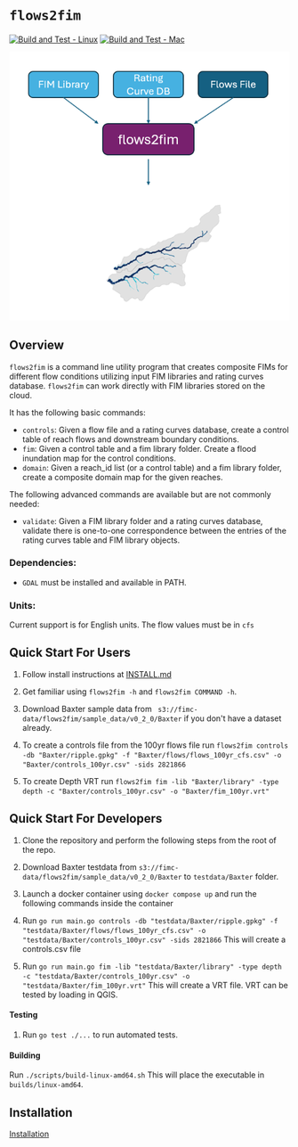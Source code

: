 # `flows2fim`

[![Build and Test - Linux](https://github.com/NGWPC/flows2fim/actions/workflows/build_and_test_linux.yml/badge.svg?event=push)](https://github.com/NGWPC/flows2fim/actions/workflows/build_and_test_linux.yml) [![Build and Test - Mac](https://github.com/NGWPC/flows2fim/actions/workflows/build_and_test_mac.yml/badge.svg?event=push)](https://github.com/NGWPC/flows2fim/actions/workflows/build_and_test_mac.yml)

![alt text](image.png)
## Overview
`flows2fim` is a command line utility program that creates composite FIMs for different flow conditions utilizing input FIM libraries and rating curves database.
`flows2fim` can work directly with FIM libraries stored on the cloud.

It has the following basic commands:

 - `controls`: Given a flow file and a rating curves database, create a control table of reach flows and downstream boundary conditions.
 - `fim`: Given a control table and a fim library folder. Create a flood inundation map for the control conditions.
 - `domain`: Given a reach_id list (or a control table) and a fim library folder, create a composite domain map for the given reaches.

The following advanced commands are available but are not commonly needed:
 - `validate`: Given a FIM library folder and a rating curves database, validate there is one-to-one correspondence between the entries of the rating curves table and FIM library objects.

### Dependencies:
 - `GDAL` must be installed and available in PATH.

### Units:
Current support is for English units. The flow values must be in `cfs`

## Quick Start For Users

1. Follow install instructions at [INSTALL.md](INSTALL.md)

1. Get familiar using `flows2fim -h` and `flows2fim COMMAND -h`.

1. Download Baxter sample data from ` s3://fimc-data/flows2fim/sample_data/v0_2_0/Baxter` if you don't have a dataset already.

1. To create a controls file from the 100yr flows file run `flows2fim controls -db "Baxter/ripple.gpkg" -f "Baxter/flows/flows_100yr_cfs.csv" -o "Baxter/controls_100yr.csv" -sids 2821866`

1. To create Depth VRT run `flows2fim fim -lib "Baxter/library" -type depth -c "Baxter/controls_100yr.csv" -o "Baxter/fim_100yr.vrt"`

## Quick Start For Developers

1. Clone the repository and perform the following steps from the root of the repo.

1. Download Baxter testdata from `s3://fimc-data/flows2fim/sample_data/v0_2_0/Baxter` to `testdata/Baxter` folder.

2. Launch a docker container using `docker compose up` and run the following commands inside the container

3. Run `go run main.go controls -db "testdata/Baxter/ripple.gpkg" -f "testdata/Baxter/flows/flows_100yr_cfs.csv" -o "testdata/Baxter/controls_100yr.csv" -sids 2821866` This will create a controls.csv file

4. Run `go run main.go fim -lib "testdata/Baxter/library" -type depth -c "testdata/Baxter/controls_100yr.csv" -o "testdata/Baxter/fim_100yr.vrt"` This will create a VRT file. VRT can be tested by loading in QGIS.

#### Testing

1. Run `go test ./...` to run automated tests.

#### Building

Run `./scripts/build-linux-amd64.sh` This will place the executable in `builds/linux-amd64`.

## Installation
[Installation](INSTALL.md)
